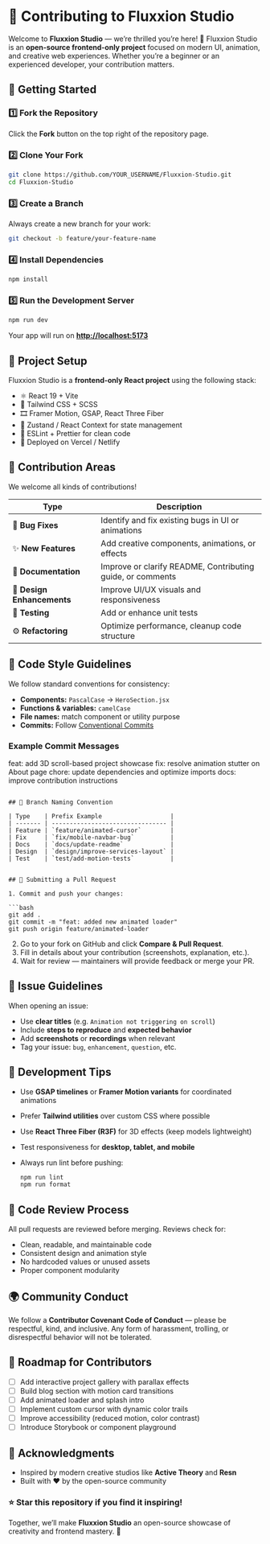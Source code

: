 # 🧭 Contributing to Fluxxion Studio

Welcome to **Fluxxion Studio** — we’re thrilled you’re here! 💫
Fluxxion Studio is an **open-source frontend-only project** focused on modern UI, animation, and creative web experiences. Whether you’re a beginner or an experienced developer, your contribution matters.

## 🚀 Getting Started

### 1️⃣ Fork the Repository

Click the **Fork** button on the top right of the repository page.

### 2️⃣ Clone Your Fork

```bash
git clone https://github.com/YOUR_USERNAME/Fluxxion-Studio.git
cd Fluxxion-Studio
```

### 3️⃣ Create a Branch

Always create a new branch for your work:

```bash
git checkout -b feature/your-feature-name
```

### 4️⃣ Install Dependencies

```bash
npm install
```

### 5️⃣ Run the Development Server

```bash
npm run dev
```

Your app will run on **[http://localhost:5173](http://localhost:5173)**

## 🧱 Project Setup

Fluxxion Studio is a **frontend-only React project** using the following stack:

- ⚛️ React 19 + Vite
- 🎨 Tailwind CSS + SCSS
- 🎞️ Framer Motion, GSAP, React Three Fiber
- 🧭 Zustand / React Context for state management
- 🧰 ESLint + Prettier for clean code
- 🚀 Deployed on Vercel / Netlify

## 🧩 Contribution Areas

We welcome all kinds of contributions!

| Type                       | Description                                                |
| -------------------------- | ---------------------------------------------------------- |
| 🐛 **Bug Fixes**           | Identify and fix existing bugs in UI or animations         |
| ✨ **New Features**        | Add creative components, animations, or effects            |
| 🧠 **Documentation**       | Improve or clarify README, Contributing guide, or comments |
| 🎨 **Design Enhancements** | Improve UI/UX visuals and responsiveness                   |
| 🧪 **Testing**             | Add or enhance unit tests                                  |
| ⚙️ **Refactoring**         | Optimize performance, cleanup code structure               |

## 🧠 Code Style Guidelines

We follow standard conventions for consistency:

- **Components:** `PascalCase` → `HeroSection.jsx`
- **Functions & variables:** `camelCase`
- **File names:** match component or utility purpose
- **Commits:** Follow [Conventional Commits](https://www.conventionalcommits.org/en/v1.0.0/)

### Example Commit Messages

feat: add 3D scroll-based project showcase
fix: resolve animation stutter on About page
chore: update dependencies and optimize imports
docs: improve contribution instructions

````

## 🧱 Branch Naming Convention

| Type    | Prefix Example                   |
| ------- | -------------------------------- |
| Feature | `feature/animated-cursor`        |
| Fix     | `fix/mobile-navbar-bug`          |
| Docs    | `docs/update-readme`             |
| Design  | `design/improve-services-layout` |
| Test    | `test/add-motion-tests`          |


## 🔁 Submitting a Pull Request

1. Commit and push your changes:

```bash
git add .
git commit -m "feat: added new animated loader"
git push origin feature/animated-loader
````

2. Go to your fork on GitHub and click **Compare & Pull Request**.
3. Fill in details about your contribution (screenshots, explanation, etc.).
4. Wait for review — maintainers will provide feedback or merge your PR.

## 🧩 Issue Guidelines

When opening an issue:

- Use **clear titles** (e.g. `Animation not triggering on scroll`)
- Include **steps to reproduce** and **expected behavior**
- Add **screenshots** or **recordings** when relevant
- Tag your issue: `bug`, `enhancement`, `question`, etc.

## 🧠 Development Tips

- Use **GSAP timelines** or **Framer Motion variants** for coordinated animations
- Prefer **Tailwind utilities** over custom CSS where possible
- Use **React Three Fiber (R3F)** for 3D effects (keep models lightweight)
- Test responsiveness for **desktop, tablet, and mobile**
- Always run lint before pushing:

  ```bash
  npm run lint
  npm run format
  ```

## 🧭 Code Review Process

All pull requests are reviewed before merging. Reviews check for:

- Clean, readable, and maintainable code
- Consistent design and animation style
- No hardcoded values or unused assets
- Proper component modularity

## 🌍 Community Conduct

We follow a **Contributor Covenant Code of Conduct** — please be respectful, kind, and inclusive.
Any form of harassment, trolling, or disrespectful behavior will not be tolerated.

## 🧭 Roadmap for Contributors

- [ ] Add interactive project gallery with parallax effects
- [ ] Build blog section with motion card transitions
- [ ] Add animated loader and splash intro
- [ ] Implement custom cursor with dynamic color trails
- [ ] Improve accessibility (reduced motion, color contrast)
- [ ] Introduce Storybook or component playground

## 🙏 Acknowledgments

- Inspired by modern creative studios like **Active Theory** and **Resn**
- Built with ❤️ by the open-source community

### ⭐ Star this repository if you find it inspiring!

Together, we’ll make **Fluxxion Studio** an open-source showcase of creativity and frontend mastery. 🚀

